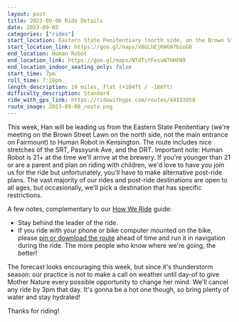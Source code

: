 ```yaml
---
layout: post
title: 2023-09-06 Ride Details
date: 2023-09-05
categories: ["rides"]
start_location: Eastern State Penitentiary (north side, on the Brown Street Lawn)
start_location_link: https://goo.gl/maps/V8ULhEjKWG97bzoG8
end_location: Human Robot
end_location_link: https://goo.gl/maps/NTdTsYFesvW7HHFN9
end_location_indoor_seating_only: false
start_time: 7pm
roll_time: 7:10pm
length_description: 10 miles, flat (+104ft / -166ft)
difficulty_description: Standard
ride_with_gps_link: https://ridewithgps.com/routes/44193058
route_image: 2023-09-06_route.png
---
```


This week, Han will be leading us from the Eastern State Penitentiary (we're meeting on the Brown Street Lawn on the north side, not the main entrance on Fairmount) to Human Robot in Kensington. The route includes nice stretches of the SRT, Passyunk Ave, and the DRT. Important note: Human Robot is 21+ at the time we'll arrive at the brewery. If you're younger than 21 or are a parent and plan on riding with children, we'd love to have you join us for the ride but unfortunately, you'll have to make alternative post-ride plans. The vast majority of our rides and post-ride destinations are open to all ages, but occasionally, we'll pick a destination that has specific restrictions.

A few notes, complementary to our [How We Ride](https://wednightrides.org/how-we-ride/) guide:

* Stay behind the leader of the ride.
* If you ride with your phone or bike computer mounted on the bike, please [pin or download the route](https://ridewithgps.com/routes/44193058) ahead of time and run it in navigation during the ride. The more people who know where we're going, the better!

The forecast looks encouraging this week, but since it's thunderstorm season: our practice is not to make a call on weather until day-of to give Mother Nature every possible opportunity to change her mind. We'll cancel any ride by 3pm that day. It's gonna be a hot one though, so bring plenty of water and stay hydrated!

Thanks for riding!
